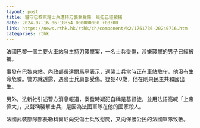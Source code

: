 ```yaml
---
layout: post
title: 駐守巴黎東站士兵遭持刀襲擊受傷　疑犯已經被捕
date: 2024-07-16 06:18:54.000000000 +08:00
link: https://news.rthk.hk/rthk/ch/component/k2/1761736-20240716.htm
categories: rthk
---
```


法國巴黎一個主要火車站發生持刀襲擊案，一名士兵受傷，涉嫌襲擊的男子已經被捕。

事發在巴黎東站。內政部長達爾馬寧表示，遇襲士兵當時正在車站駐守，他沒有生命危險。警方就透露，遇襲士兵肩部受傷。疑犯40歲，他在剛果民主共和國出生。

另外，法新社引述警方消息報道，案發時疑犯自稱是基督徒，並用法語高喊「上帝偉大」，又聲稱襲擊士兵，是因為法國軍隊在他的國家殺人。

法國武裝部隊部長勒科爾尼向受傷士兵致慰問，又向保護公民的法國軍隊致敬。
